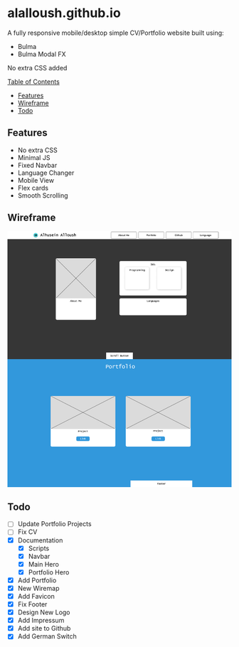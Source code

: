 # alalloush.github.io
A fully responsive mobile/desktop simple CV/Portfolio website built using:
* Bulma
* Bulma Modal FX

No extra CSS added 

[Table of Contents](#alalloushgithubio)
  * [Features](#features)
  * [Wireframe](#wireframe)
  * [Todo](#todo)

## Features
* No extra CSS
* Minimal JS
* Fixed Navbar
* Language Changer
* Mobile View
* Flex cards
* Smooth Scrolling

## Wireframe
![Wireframe](https://github.com/alalloush/alalloush.github.io/blob/master/doc/Wireframe.webp?raw=true)


## Todo

* [ ] Update Portfolio Projects
* [ ] Fix CV
* [x] Documentation
	* [x] Scripts
	* [x] Navbar
	* [x] Main Hero
	* [x] Portfolio Hero
* [x] Add Portfolio
* [x] New Wiremap
* [x] Add Favicon
* [x] Fix Footer
* [x] Design New Logo
* [x] Add Impressum
* [x] Add site to Github
* [x] Add German Switch